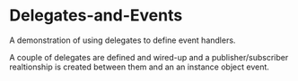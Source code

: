 # Delegates-and-Events
A demonstration of using delegates to define event handlers.

A couple of delegates are defined and wired-up and a publisher/subscriber realtionship is created between them and an an instance object event.
